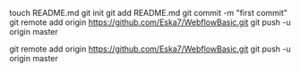touch README.md
git init
git add README.md
git commit -m "first commit"
git remote add origin https://github.com/Eska7/WebflowBasic.git
git push -u origin master

git remote add origin https://github.com/Eska7/WebflowBasic.git
git push -u origin master
